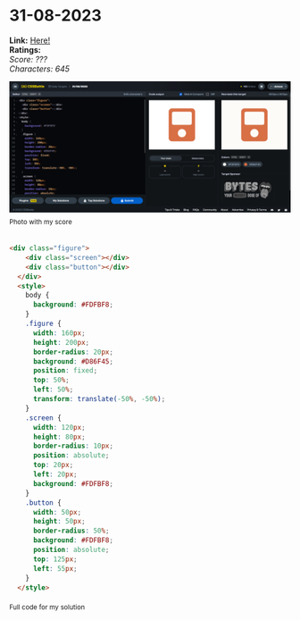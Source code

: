 # 31-08-2023

**Link:** [Here!](https://cssbattle.dev/play/rghvs0HJU07zmlIENJr4)
<br>
**Ratings:**
<br>
*Score: ???*
<br>
*Characters: 645*

![31-08-2023](/daily-targets/31-08-2023/31-08-2023-solution.png)
<sub>Photo with my score</sub>
<br>
<br>

```html
<div class="figure">
    <div class="screen"></div>
    <div class="button"></div>
  </div>
  <style>
    body {
      background: #FDFBF8;
    }
    .figure {
      width: 160px;
      height: 200px;
      border-radius: 20px;
      background: #D86F45;
      position: fixed;
      top: 50%;
      left: 50%;
      transform: translate(-50%, -50%);
    }
    .screen {
      width: 120px;
      height: 80px;
      border-radius: 10px;
      position: absolute;
      top: 20px;
      left: 20px;
      background: #FDFBF8;
    }
    .button {
      width: 50px;
      height: 50px;
      border-radius: 50%;
      background: #FDFBF8;
      position: absolute;
      top: 125px;
      left: 55px;
    }
  </style>
```
<sub>Full code for my solution</sub>
